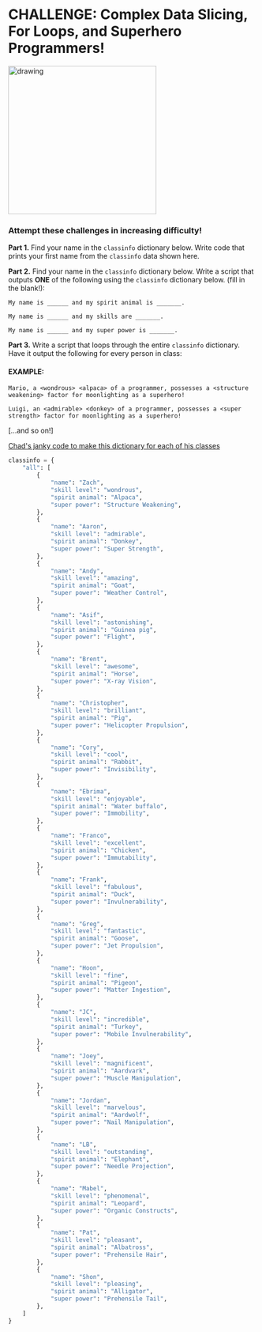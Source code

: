 # CHALLENGE: Complex Data Slicing, For Loops, and Superhero Programmers!

<img src="https://simpleprogrammer.com/wp-content/uploads/2019/04/programmer-hero.png" alt="drawing" width="300"/>

### Attempt these challenges in increasing difficulty!

**Part 1.** Find your name in the `classinfo` dictionary below. Write code that prints your first name from the `classinfo` data shown here.

**Part 2.** Find your name in the `classinfo` dictionary below.  Write a script that outputs **ONE** of the following using the `classinfo` dictionary below. (fill in the blank!):

	My name is ______ and my spirit animal is _______.

	My name is ______ and my skills are _______.

	My name is ______ and my super power is _______.


**Part 3.** Write a script that loops through the entire `classinfo` dictionary. Have it output the following for every person in class:

#### EXAMPLE:
	

    Mario, a <wondrous> <alpaca> of a programmer, possesses a <structure weakening> factor for moonlighting as a superhero!
    
    Luigi, an <admirable> <donkey> of a programmer, possesses a <super strength> factor for moonlighting as a superhero!

[...and so on!]

[Chad's janky code to make this dictionary for each of his classes](https://github.com/csfeeser/Python/blob/master/solutions/classinfomaker.py)

```python
classinfo = {
    "all": [
        {
            "name": "Zach",
            "skill level": "wondrous",
            "spirit animal": "Alpaca",
            "super power": "Structure Weakening",
        },
        {
            "name": "Aaron",
            "skill level": "admirable",
            "spirit animal": "Donkey",
            "super power": "Super Strength",
        },
        {
            "name": "Andy",
            "skill level": "amazing",
            "spirit animal": "Goat",
            "super power": "Weather Control",
        },
        {
            "name": "Asif",
            "skill level": "astonishing",
            "spirit animal": "Guinea pig",
            "super power": "Flight",
        },
        {
            "name": "Brent",
            "skill level": "awesome",
            "spirit animal": "Horse",
            "super power": "X-ray Vision",
        },
        {
            "name": "Christopher",
            "skill level": "brilliant",
            "spirit animal": "Pig",
            "super power": "Helicopter Propulsion",
        },
        {
            "name": "Cory",
            "skill level": "cool",
            "spirit animal": "Rabbit",
            "super power": "Invisibility",
        },
        {
            "name": "Ebrima",
            "skill level": "enjoyable",
            "spirit animal": "Water buffalo",
            "super power": "Immobility",
        },
        {
            "name": "Franco",
            "skill level": "excellent",
            "spirit animal": "Chicken",
            "super power": "Immutability",
        },
        {
            "name": "Frank",
            "skill level": "fabulous",
            "spirit animal": "Duck",
            "super power": "Invulnerability",
        },
        {
            "name": "Greg",
            "skill level": "fantastic",
            "spirit animal": "Goose",
            "super power": "Jet Propulsion",
        },
        {
            "name": "Hoon",
            "skill level": "fine",
            "spirit animal": "Pigeon",
            "super power": "Matter Ingestion",
        },
        {
            "name": "JC",
            "skill level": "incredible",
            "spirit animal": "Turkey",
            "super power": "Mobile Invulnerability",
        },
        {
            "name": "Joey",
            "skill level": "magnificent",
            "spirit animal": "Aardvark",
            "super power": "Muscle Manipulation",
        },
        {
            "name": "Jordan",
            "skill level": "marvelous",
            "spirit animal": "Aardwolf",
            "super power": "Nail Manipulation",
        },
        {
            "name": "LB",
            "skill level": "outstanding",
            "spirit animal": "Elephant",
            "super power": "Needle Projection",
        },
        {
            "name": "Mabel",
            "skill level": "phenomenal",
            "spirit animal": "Leopard",
            "super power": "Organic Constructs",
        },
        {
            "name": "Pat",
            "skill level": "pleasant",
            "spirit animal": "Albatross",
            "super power": "Prehensile Hair",
        },
        {
            "name": "Shon",
            "skill level": "pleasing",
            "spirit animal": "Alligator",
            "super power": "Prehensile Tail",
        },
    ]
}
```
